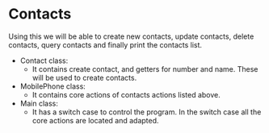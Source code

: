 # Contacts
Using this we will be able to create new contacts, update contacts, delete contacts, query contacts and finally print the contacts list.

* Contact class:
  * It contains create contact, and getters for number and name. These will be used to create contacts.
* MobilePhone class:
  * It contains core actions of contacts actions listed above.
* Main class:
  * It has a switch case to control the program. In the switch case all the core actions are located and adapted.
